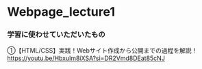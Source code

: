 # Webpage_lecture1

### 学習に使わせていただいたもの
①【HTML/CSS】実践！Webサイト作成から公開までの過程を解説！ <br/>
https://youtu.be/Hbxulm8iXSA?si=DR2Vmd8DEat85cNJ
